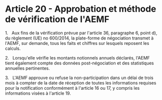 # Article 20 - Approbation et méthode de vérification de l'AEMF


1.   Aux fins de la vérification prévue par l'article 36, paragraphe 6, point d), du règlement (UE) no 600/2014, la plate-forme de négociation transmet à l'AEMF, sur demande, tous les faits et chiffres sur lesquels reposent les calculs.

2.   Lorsqu'elle vérifie les montants notionnels annuels déclarés, l'AEMF tient également compte des données post-négociation et des statistiques annuelles pertinentes.

3.   L'AEMF approuve ou refuse la non-participation dans un délai de trois mois à compter de la date de réception de toutes les informations requises pour la notification conformément à l'article 16 ou 17, y compris les informations visées à l'article 19.
